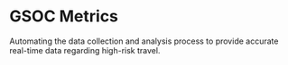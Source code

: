 # GSOC Metrics

Automating the data collection and analysis process to provide accurate real-time data regarding high-risk travel. 
